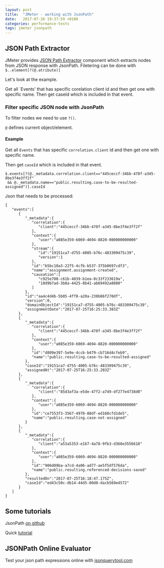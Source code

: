 ```yaml
---
layout: post
title:  "JMeter - working with JsonPath"
date:   2017-07-26 19:37:59 +0100
categories: performance-tests
tags: jmeter jsonpath
---
```


## JSON Path Extractor

JMeter provides [JSON Path Extractor](https://jmeter-plugins.org/wiki/JSONPathExtractor/)
component which extracts nodes from JSON response with JsonPath.
Filetering can be done with `$..element[?(@.atribute)]`

Let's look at the example.

Get all `Events' that has specific corelation client id and then get one with specific name. Then get caseId which is included in that event.

### Filter specific JSON node with JsonPath

To filter nodes we need to use `?()`.
 
`@` defines current object/element.

#### Example

Get all `Events` that has specific `correlation.client` id and then get one with specific name.

Then get `caseId` which is included in that event.

	$.events[?(@._metadata.correlation.client=="445ceccf-34bb-470f-a345-8be3f4e3ff2f"
	 && @._metadata.name=="public.resulting.case-to-be-resulted-assigned")].caseId


Json that needs to be processed:

	{  
	   "events":[  
	      {  
	         "_metadata":{  
	            "correlation":{  
	               "client":"445ceccf-34bb-470f-a345-8be3f4e3ff2f"
	            },
	            "context":{  
	               "user":"a085e359-6069-4694-8820-000000000000"
	            },
	            "stream":{  
	               "id":"19151ca7-d755-4005-b76c-483309475c39",
	               "version":1
	            },
	            "id":"b5bc10a3-22f5-4cfb-b537-375b0697cdf3",
	            "name":"assignment.assignment-created",
	            "causation":[  
	               "c925e708-c61b-4039-b1ea-0c33f233619a",
	               "10d9b7ad-3b8a-4425-8b41-ab69492a8880"
	            ]
	         },
	         "id":"aa4c4d4b-5b05-4ff8-a20a-238b86f270df",
	         "version":0,
	         "domainObjectId":"19151ca7-d755-4005-b76c-483309475c39",
	         "assignmentDate":"2017-07-25T16:25:33.383Z"
	      },
	      {  
	         "_metadata":{  
	            "correlation":{  
	               "client":"445ceccf-34bb-470f-a345-8be3f4e3ff2f"
	            },
	            "context":{  
	               "user":"a085e359-6069-4694-8820-000000000000"
	            },
	            "id":"d809e397-5e9e-4ccb-b479-cb716d4cfeb9",
	            "name":"public.resulting.case-to-be-resulted-assigned"
	         },
	         "caseId":"19151ca7-d755-4005-b76c-483309475c39",
	         "assignedAt":"2017-07-25T16:25:33.203Z"
	      },
	      {  
	         "_metadata":{  
	            "correlation":{  
	               "client":"85d3af3a-e5de-47f2-a749-df277e4738d0"
	            },
	            "context":{  
	               "user":"a085e359-6069-4694-8820-000000000000"
	            },
	            "id":"ce7553f3-3567-4970-88df-ed160cfd1de5",
	            "name":"public.resulting.case-not-assigned"
	         }
	      },
	      {  
	         "_metadata":{  
	            "correlation":{  
	               "client":"a53a5353-e167-4a78-9fb3-d368e3556618"
	            },
	            "context":{  
	               "user":"a085e359-6069-4694-8820-000000000000"
	            },
	            "id":"906d09ba-a7cd-4a06-ad77-ae5f5df576da",
	            "name":"public.resulting.referenced-decisions-saved"
	         },
	         "resultedOn":"2017-07-25T16:18:47.175Z",
	         "caseId":"ed43c50c-db14-44d5-80d8-dacb569e4572"
	      }
	   ]
	}

## Some tutorials
JsonPath [on github](https://github.com/json-path/JsonPath)

Quick [tutorial](http://goessner.net/articles/JsonPath/)



## JSONPath Online Evaluator

Test your json path expressions online with [jsonquerytool.com](http://www.jsonquerytool.com/)